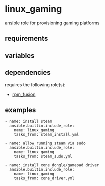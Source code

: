 # linux_gaming
ansible role for provisioning gaming platforms

## requirements

## variables

## dependencies
requires the following role(s):
- [rpm_fusion](https://github.com/chomatz/rpm_fusion)

## examples
```
- name: install steam
  ansible.builtin.include_role:
    name: linux_gaming
    tasks_from: steam_install.yml
```
```
- name: allow running steam via sudo
  ansible.builtin.include_role:
    name: linux_gaming
    tasks_from: steam_sudo.yml
```
```
- name: install xone dongle/gamepad driver
  ansible.builtin.include_role:
    name: linux_gaming
    tasks_from: xone_driver.yml
```
